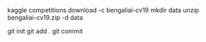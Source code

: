 kaggle competitions download -c bengaliai-cv19
mkdir data
unzip bengaliai-cv19.zip -d data

git init
git add . 
git commit

